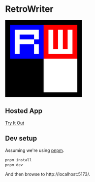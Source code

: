 # RetroWriter

<img src="public/logo.svg" width="250" alt="Logo">

## Hosted App

[Try It Out](https://datag.github.io/retro-writer/)

## Dev setup

Assuming we're using [pnpm](https://pnpm.io/).

```shell
pnpm install
pnpm dev
```

And then browse to http://localhost:5173/.
